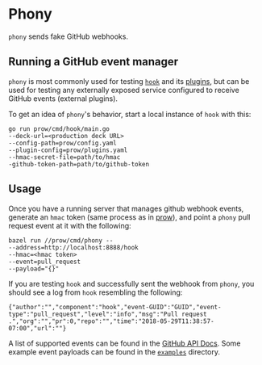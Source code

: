# Phony

`phony` sends fake GitHub webhooks.

## Running a GitHub event manager
`phony` is most commonly used for testing [`hook`](../hook) and its [plugins](/prow/plugins), but can be used for testing any externally exposed service configured to receive GitHub events (external plugins).

To get an idea of `phony`'s behavior, start a local instance of `hook` with
this:
```
go run prow/cmd/hook/main.go
--deck-url=<production deck URL>
--config-path=prow/config.yaml
--plugin-config=prow/plugins.yaml
--hmac-secret-file=path/to/hmac
-github-token-path=path/to/github-token
```

## Usage
Once you have a running server that manages github webhook events, generate an
`hmac` token (same process as in [prow](../..)), and point a `phony` pull
request event at it with the following:
```
bazel run //prow/cmd/phony --
--address=http://localhost:8888/hook
--hmac=<hmac token>
--event=pull_request
--payload="{}"
```

If you are testing `hook` and successfully sent the webhook from `phony`, you should see a log from `hook` resembling the following:
```
{"author":"","component":"hook","event-GUID":"GUID","event-type":"pull_request","level":"info","msg":"Pull request .","org":"","pr":0,"repo":"","time":"2018-05-29T11:38:57-07:00","url":""}
```

A list of supported events can be found in the [GitHub API Docs](https://developer.github.com/v3/activity/events/types/). Some example event payloads can be found in the [`examples`](/prow/cmd/phony/examples) directory.
